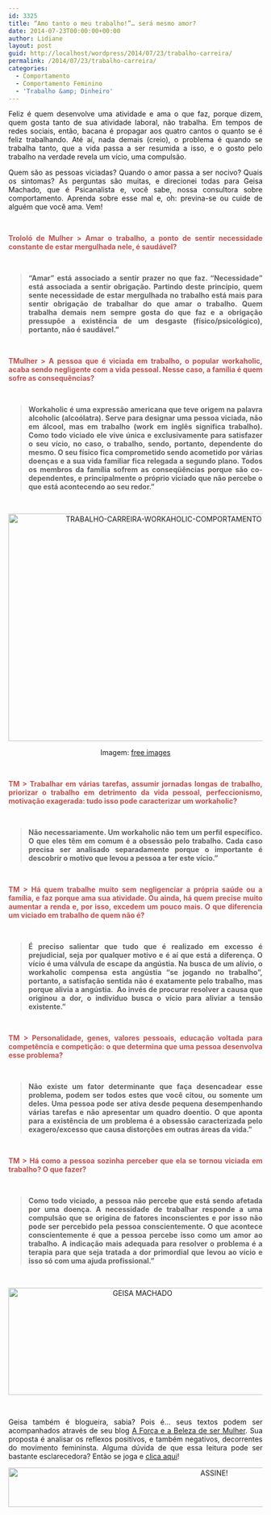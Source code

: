 ```yaml
---
id: 3325
title: “Amo tanto o meu trabalho!”… será mesmo amor?
date: 2014-07-23T00:00:00+00:00
author: Lidiane
layout: post
guid: http://localhost/wordpress/2014/07/23/trabalho-carreira/
permalink: /2014/07/23/trabalho-carreira/
categories:
  - Comportamento
  - Comportamento Feminino
  - 'Trabalho &amp; Dinheiro'
---
```

<p style="text-align: justify;">
  Feliz é quem desenvolve uma atividade e ama o que faz, porque dizem, quem gosta tanto de sua atividade laboral, não trabalha. Em tempos de redes sociais, então, bacana é propagar aos quatro cantos o quanto se é feliz trabalhando. Até aí, nada demais (creio), o problema é quando se trabalha tanto, que a vida passa a ser resumida a isso, e o gosto pelo trabalho na verdade revela um vício, uma compulsão.
</p>

<p style="text-align: justify;" align="justify">
  Quem são as pessoas viciadas? Quando o amor passa a ser nocivo? Quais os sintomas? As perguntas são muitas, e direcionei todas para Geisa Machado, que é Psicanalista e, você sabe, nossa consultora sobre comportamento. Aprenda sobre esse mal e, oh: previna-se ou cuide de alguém que você ama. Vem!
</p>

&nbsp;

<p align="justify">
  <strong><span style="color: #c0504d;">Trololó de Mulher > Amar o trabalho, a ponto de sentir necessidade constante de estar mergulhada nele, é saudável?</span></strong>
</p>

&nbsp;

> <p align="justify">
>   <strong>“Amar” está associado a sentir prazer no que faz. “Necessidade” está associada a sentir obrigação. Partindo deste princípio, quem sente necessidade de estar mergulhada no trabalho está mais para sentir obrigação de trabalhar do que amar o trabalho. Quem trabalha demais nem sempre gosta do que faz e a obrigação pressupõe a existência de um desgaste (físico/psicológico), portanto, não é saudável.”</strong>
> </p>

&nbsp;

<p align="justify">
  <strong><span style="color: #c0504d;">TMulher > A pessoa que é viciada em trabalho, o popular workaholic, acaba sendo negligente com a vida pessoal. Nesse caso, a família é quem sofre as consequências?</span></strong>
</p>

&nbsp;

> <p align="justify">
>   <strong>Workaholic é uma expressão americana que teve origem na palavra alcoholic (alcoólatra). Serve para designar uma pessoa viciada, não em álcool, mas em trabalho (work em inglês significa trabalho). Como todo viciado ele vive única e exclusivamente para satisfazer o seu vício, no caso, o trabalho, sendo, portanto, dependente do mesmo. O seu físico fica comprometido sendo acometido por várias doenças e a sua vida familiar fica relegada a segundo plano. Todos os membros da família sofrem as conseqüências porque são co-dependentes, e principalmente o próprio viciado que não percebe o que está acontecendo ao seu redor.”</strong>
> </p>

&nbsp;

<p align="center">
  <a href="http://www.trololodemulher.com.br/blog/wp-content/uploads/2014/07/TRABALHO-CARREIRA-WORKAHOLIC-COMPORTAMENTO.jpg"><img class="alignnone size-full wp-image-10237" src="http://www.trololodemulher.com.br/blog/wp-content/uploads/2014/07/TRABALHO-CARREIRA-WORKAHOLIC-COMPORTAMENTO.jpg" alt="TRABALHO-CARREIRA-WORKAHOLIC-COMPORTAMENTO" width="600" height="450" /></a>
</p>

<p align="center">
  Imagem: <a href="http://www.freeimages.com/" target="_blank">free images</a>
</p>

&nbsp;

<p align="justify">
  <strong><span style="color: #c0504d;">TM > Trabalhar em várias tarefas, assumir jornadas longas de trabalho, priorizar o trabalho em detrimento da vida pessoal, perfeccionismo, motivação exagerada: tudo isso pode caracterizar um workaholic?</span></strong>
</p>

&nbsp;

> <p align="justify">
>   <strong>Não necessariamente. Um workaholic não tem um perfil específico. O que eles têm em comum é a obsessão pelo trabalho. Cada caso precisa ser analisado separadamente porque o importante é descobrir o motivo que levou a pessoa a ter este vício.”</strong>
> </p>

&nbsp;

<p align="justify">
  <strong><span style="color: #c0504d;">TM > Há quem trabalhe muito sem negligenciar a própria saúde ou a família, e faz porque ama sua atividade. Ou ainda, há quem precise muito aumentar a renda e, por isso, excedem um pouco mais. O que diferencia um viciado em trabalho de quem não é?</span></strong>
</p>

&nbsp;

> <p align="justify">
>   <strong>É preciso salientar que tudo que é realizado em excesso é prejudicial, seja por qualquer motivo e é aí que está a diferença. O vício é uma válvula de escape da angústia. Na busca de um alívio, o workaholic compensa esta angústia “se jogando no trabalho”, portanto, a satisfação sentida não é exatamente pelo trabalho, mas porque alivia a angústia.  Ao invés de procurar resolver a causa que originou a dor, o indivíduo busca o vício para aliviar a tensão existente.”</strong>
> </p>

&nbsp;

<p align="justify">
  <strong><span style="color: #c0504d;">TM > Personalidade, genes, valores pessoais, educação voltada para competência e competição: o que determina que uma pessoa desenvolva esse problema?</span></strong>
</p>

&nbsp;

> <p align="justify">
>   <strong>Não existe um fator determinante que faça desencadear esse problema, podem ser todos estes que você citou, ou somente um deles. Uma pessoa pode ser ativa desde pequena desempenhando várias tarefas e não apresentar um quadro doentio. O que aponta para a existência de um problema é a obsessão caracterizada pelo exagero/excesso que causa distorções em outras áreas da vida.”</strong>
> </p>

&nbsp;

<p align="justify">
  <strong><span style="color: #c0504d;">TM > Há como a pessoa sozinha perceber que ela se tornou viciada em trabalho? O que fazer?</span></strong>
</p>

&nbsp;

> <p align="justify">
>   <strong>Como todo viciado, a pessoa não percebe que está sendo afetada por uma doença. A necessidade de trabalhar responde a uma compulsão que se origina de fatores inconscientes e por isso não pode ser percebido pela pessoa conscientemente. O que acontece conscientemente é que a pessoa percebe isso como um amor ao trabalho. A indicação mais adequada para resolver o problema é a terapia para que seja tratada a dor primordial que levou ao vício e isso só com uma ajuda profissional.”</strong>
> </p>

&nbsp;

<p align="center">
  <a href="http://www.trololodemulher.com.br/blog/wp-content/uploads/2012/08/GEISA-MACHADO.png"><img class="alignnone size-full wp-image-9029" src="http://www.trololodemulher.com.br/blog/wp-content/uploads/2012/08/GEISA-MACHADO.png" alt="GEISA MACHADO" width="516" height="212" /></a>
</p>

&nbsp;

<p align="justify">
  Geisa também é blogueira, sabia? Pois é… seus textos podem ser acompanhados através de seu blog <a href="http://geisamachado.blogspot.com.br/" target="_blank">A Força e a Beleza de ser Mulher</a>. Sua proposta é analisar os reflexos positivos, e também negativos, decorrentes do movimento femininsta. Alguma dúvida de que essa leitura pode ser bastante esclarecedora? Então se joga e <a href="http://geisamachado.blogspot.com.br/" target="_blank">clica aqui</a>!
</p>

<p align="center">
  <a href="http://feedburner.google.com/fb/a/mailverify?uri=blogBichaFemea&loc=en_US" target="_blank"><img class="alignnone size-full wp-image-10439" src="http://www.trololodemulher.com.br/blog/wp-content/uploads/2014/09/ASSINE.png" alt="ASSINE!" width="800" height="78" /></a>
</p>